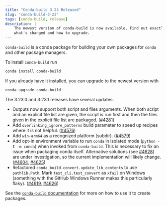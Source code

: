 ```yaml
---
title: "Conda-build 3.23 Released"
slug: "conda-build-3-23"
tags: [conda-build, release]
description: |
    The newest version of conda-build is now available. Find out exactly
    what's changed and how to upgrade.
---
```


`conda-build` is a conda package for building your own packages for `conda` and other package managers.

To install `conda-build` run

``` Bash
conda install conda-build
```

If you already have it installed, you can upgrade to the newest version with

``` Bash
conda upgrade conda-build
```

The 3.23.0 and 3.23.1 releases have several updates:

* Outputs now support both script and files arguments. When both script and an explicit file list are given, the script is run first and then the files given in the explicit file list are packaged. ([#4281](https://github.com/conda/conda-build/pull/4281))
* Add `overlinking_ignore_patterns` build parameter to speed up recipes where it is not helpful. ([#4576](https://github.com/conda/conda-build/pull/4576))
* Add `win-arm64` as a recognized platform (subdir). ([#4579](https://github.com/conda/conda-build/pull/4579))
* Add opt-in environment variable to run `conda` in isolated mode (`python -I -m conda`) when invoked from `conda-build`. This is necessary to fix an issue when packaging conda itself. Alternative solutions (see [#4628](https://github.com/conda/conda-build/pull/4628)) are under investigation, so the current implementation will likely change. ([#4604](https://github.com/conda/conda-build/pull/4604), [#4625](https://github.com/conda/conda-build/pull/4625))
* Refactored `conda_build.convert.update_lib_contents` to use `pathlib.Path`. Mark `test_cli.test_convert` as `xfail` on Windows (something with the GitHub Windows Runner makes this particularly flaky). ([#4619](https://github.com/conda/conda-build/pull/4619), [#4626](https://github.com/conda/conda-build/pull/4626))

See the [`conda-build` documentation](https://docs.conda.io/projects/conda-build/en/latest/index.html) for more on how to use it to create packages.

